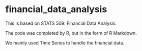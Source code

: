 # financial_data_analysis

This is based on STATS 509: Financial Data Analysis. 

The code was completed by R, but in the form of R Markdown.

We mainly used Time Series to handle the financial data.
